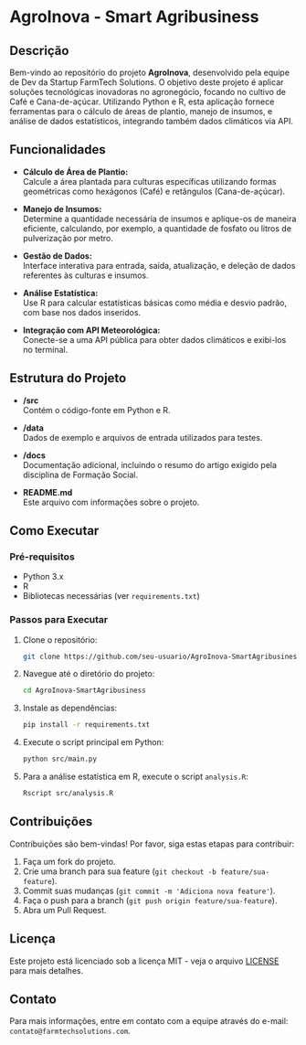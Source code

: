 
# AgroInova - Smart Agribusiness

## Descrição

Bem-vindo ao repositório do projeto **AgroInova**, desenvolvido pela equipe de Dev da Startup FarmTech Solutions. O objetivo deste projeto é aplicar soluções tecnológicas inovadoras no agronegócio, focando no cultivo de Café e Cana-de-açúcar. Utilizando Python e R, esta aplicação fornece ferramentas para o cálculo de áreas de plantio, manejo de insumos, e análise de dados estatísticos, integrando também dados climáticos via API.

## Funcionalidades

- **Cálculo de Área de Plantio:**  
  Calcule a área plantada para culturas específicas utilizando formas geométricas como hexágonos (Café) e retângulos (Cana-de-açúcar).

- **Manejo de Insumos:**  
  Determine a quantidade necessária de insumos e aplique-os de maneira eficiente, calculando, por exemplo, a quantidade de fosfato ou litros de pulverização por metro.

- **Gestão de Dados:**  
  Interface interativa para entrada, saída, atualização, e deleção de dados referentes às culturas e insumos.

- **Análise Estatística:**  
  Use R para calcular estatísticas básicas como média e desvio padrão, com base nos dados inseridos.

- **Integração com API Meteorológica:**  
  Conecte-se a uma API pública para obter dados climáticos e exibi-los no terminal.

## Estrutura do Projeto

- **/src**  
  Contém o código-fonte em Python e R.
  
- **/data**  
  Dados de exemplo e arquivos de entrada utilizados para testes.
  
- **/docs**  
  Documentação adicional, incluindo o resumo do artigo exigido pela disciplina de Formação Social.

- **README.md**  
  Este arquivo com informações sobre o projeto.

## Como Executar

### Pré-requisitos

- Python 3.x
- R
- Bibliotecas necessárias (ver `requirements.txt`)

### Passos para Executar

1. Clone o repositório:
    ```bash
    git clone https://github.com/seu-usuario/AgroInova-SmartAgribusiness.git
    ```
2. Navegue até o diretório do projeto:
    ```bash
    cd AgroInova-SmartAgribusiness
    ```
3. Instale as dependências:
    ```bash
    pip install -r requirements.txt
    ```
4. Execute o script principal em Python:
    ```bash
    python src/main.py
    ```
5. Para a análise estatística em R, execute o script `analysis.R`:
    ```bash
    Rscript src/analysis.R
    ```

## Contribuições

Contribuições são bem-vindas! Por favor, siga estas etapas para contribuir:

1. Faça um fork do projeto.
2. Crie uma branch para sua feature (`git checkout -b feature/sua-feature`).
3. Commit suas mudanças (`git commit -m 'Adiciona nova feature'`).
4. Faça o push para a branch (`git push origin feature/sua-feature`).
5. Abra um Pull Request.

## Licença

Este projeto está licenciado sob a licença MIT - veja o arquivo [LICENSE](LICENSE) para mais detalhes.

## Contato

Para mais informações, entre em contato com a equipe através do e-mail: `contato@farmtechsolutions.com`.
